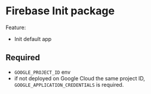 # Firebase Init package
Feature:
- Init default app

## Required
- `GOOGLE_PROJECT_ID` env
- if not deployed on Google Cloud the same project ID, `GOOGLE_APPLICATION_CREDENTIALS` is required.